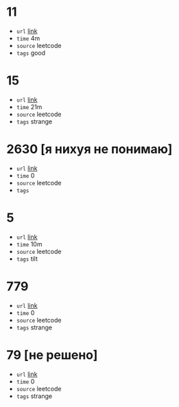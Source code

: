 # 11
- `url` [link](https://leetcode.com/problems/container-with-most-water/description/)
- `time` 4m
- `source` leetcode
- `tags` good
# 15
- `url` [link](https://leetcode.com/problems/3sum/description/)
- `time` 21m
- `source` leetcode
- `tags` strange
# 2630 [я нихуя не понимаю]
- `url` [link](https://leetcode.com/problems/memoize-ii/description/)
- `time` 0
- `source` leetcode
- `tags` 
# 5
- `url` [link](https://leetcode.com/problems/longest-palindromic-substring/description/?envType=daily-question&envId=2023-10-27)
- `time` 10m
- `source` leetcode
- `tags` tilt
# 779
- `url` [link](https://leetcode.com/problems/k-th-symbol-in-grammar/description/?envType=daily-question&envId=2023-10-25)
- `time` 0
- `source` leetcode
- `tags` strange
# 79 [не решено]
- `url` [link](https://leetcode.com/problems/word-search/)
- `time` 0
- `source` leetcode
- `tags` strange
